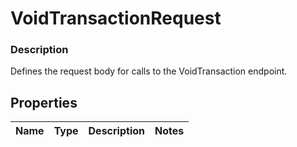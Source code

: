 
# VoidTransactionRequest

### Description

Defines the request body for calls to the VoidTransaction endpoint.

## Properties
Name | Type | Description | Notes
------------ | ------------- | ------------- | -------------



